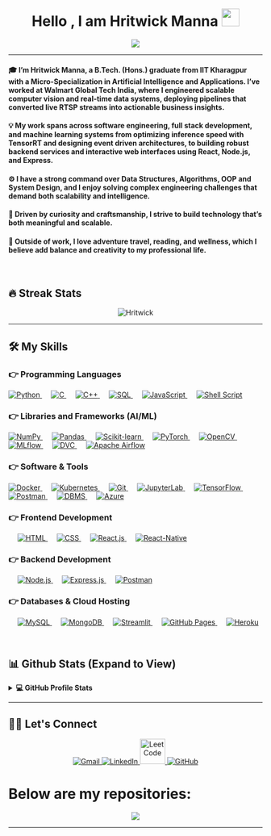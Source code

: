 
<h1 align="center">Hello , I am Hritwick Manna <img src="https://media.giphy.com/media/hvRJCLFzcasrR4ia7z/giphy.gif" width="35"></h1>
<p align="center">
  <a href="https://github.com/DenverCoder1/readme-typing-svg"><img src="https://readme-typing-svg.herokuapp.com?lines=B.Tech+(Hons.)+From+IIT+Kharagpur;Full-Stack+Web+Developer;Data-Science+|+ML+|+Deep+Learning;&center=true&width=500&height=50"></a>
</p>
<hr/>
<h4>🎓 I’m Hritwick Manna, a B.Tech. (Hons.) graduate from IIT Kharagpur with a Micro-Specialization in Artificial Intelligence and Applications. I’ve worked at Walmart Global Tech India, where I engineered scalable computer vision and real-time data systems, deploying pipelines that converted live RTSP streams into actionable business insights.
</h4>
<h4>	
💡 My work spans across software engineering, full stack development, and machine learning systems from optimizing inference speed with TensorRT and designing event driven architectures, to building robust backend services and interactive web interfaces using React, Node.js, and Express.
</h4>
<h4>
⚙️ I have a strong command over Data Structures, Algorithms, OOP and System Design, and I enjoy solving complex engineering challenges that demand both scalability and intelligence.	
</h4>
<h4>
🚀 Driven by curiosity and craftsmanship, I strive to build technology that’s both meaningful and scalable.</h4>
<h4>🌱 Outside of work, I love adventure travel, reading, and wellness, which I believe add balance and creativity to my professional life.</h4>
<br>
<!-- <p align="center"> <img src="https://komarev.com/ghpvc/?username=Gitanjit&label=Profile%20views&color=0e75b6&style=plastic" alt="Gitanjit" /> </p> -->


## 🔥 Streak Stats
<p align="center"><img src="https://github-readme-streak-stats.herokuapp.com/?user=hritwickmanna&theme=algolia" alt="Hritwick"  /></p>

---



## 🛠️ My Skills

### 👉 Programming Languages

<p align="left"> 
   <a href="https://www.python.org" target="_blank">
      <img alt="Python" src="https://img.shields.io/badge/Python%20-%2314354C.svg?logo=python&logoColor=white"/>
   </a>
   &emsp; 
   <a href="https://www.cprogramming.com/" target="_blank"> 
      <img alt="C" src="https://img.shields.io/badge/C%20-%232370ED.svg?logo=c&logoColor=white"/>
   </a> 
   &emsp;
   <a href="https://isocpp.org/" target="_blank"> 
      <img alt="C++" src="https://img.shields.io/badge/C++%20-%2300599C.svg?logo=c%2B%2B&logoColor=white"/>
   </a> 
   &emsp;
   <a href="https://www.mysql.com/" target="_blank">
      <img alt="SQL" src="https://img.shields.io/badge/SQL-%23025E8C.svg?logo=MySQL&logoColor=white"/>
   </a>
   &emsp;
   <a href="https://developer.mozilla.org/en-US/docs/Web/JavaScript" target="_blank"> 
      <img alt="JavaScript" src="https://img.shields.io/badge/JavaScript%20-%23F7DF1E.svg?logo=javascript&logoColor=black"/>
   </a>
   &emsp;
   <a href="https://www.gnu.org/software/bash/" target="_blank">
      <img alt="Shell Script" src="https://img.shields.io/badge/Shell%20Script-%23121011.svg?logo=gnu-bash&logoColor=white"/>
   </a>
</p>



 ### 👉 Libraries and Frameworks (AI/ML)
<p align="left"> 
  <a href="https://numpy.org/" target="_blank"> 
      <img alt="NumPy" src="https://img.shields.io/badge/numpy-%23013243.svg?style=for-the-badge&logo=numpy&logoColor=white"/>
  </a>	  
  &emsp;
  <a href="https://pandas.pydata.org/" target="_blank"> 
      <img alt="Pandas" src="https://img.shields.io/badge/pandas-%23150458.svg?style=for-the-badge&logo=pandas&logoColor=white"/>
  </a>	  
  &emsp;
  <a href="https://scikit-learn.org/" target="_blank"> 	
      <img alt="Scikit-learn" src="https://img.shields.io/badge/scikit--learn-%23F7931E.svg?style=for-the-badge&logo=scikit-learn&logoColor=white"/>
  </a>	
  &emsp;
  <a href="https://pytorch.org/" target="_blank"> 		
      <img alt="PyTorch" src="https://img.shields.io/badge/PyTorch-%23EE4C2C.svg?style=for-the-badge&logo=PyTorch&logoColor=white"/>
  </a>	  
  &emsp;
  <a href="https://opencv.org/" target="_blank"> 	
      <img alt="OpenCV" src="https://img.shields.io/badge/OpenCV-%235C3EE8.svg?style=for-the-badge&logo=opencv&logoColor=white"/>
  </a>	  
  &emsp;
  <a href="https://mlflow.org/" target="_blank"> 
      <img alt="MLflow" src="https://img.shields.io/badge/MLflow-%23000000.svg?style=for-the-badge&logo=mlflow&logoColor=white"/>
  </a>		  
  &emsp;
  <a href="https://dvc.org/" target="_blank"> 	
      <img alt="DVC" src="https://img.shields.io/badge/DVC-%23007ACC.svg?style=for-the-badge&logo=dvc&logoColor=white"/>
  </a>	  
  &emsp;
  <a href="https://airflow.apache.org/" target="_blank"> 	
      <img alt="Apache Airflow" src="https://img.shields.io/badge/Apache%20Airflow-%23017CEE.svg?style=for-the-badge&logo=apache-airflow&logoColor=white"/>
  </a>	  
</p>



### 👉 Software & Tools 

<p>
  <a href="https://www.docker.com/" target="_blank">
    <img alt="Docker" src="https://img.shields.io/badge/Docker-%230db7ed.svg?style=for-the-badge&logo=docker&logoColor=white"/>
  </a>
  &emsp;
  <a href="https://kubernetes.io/" target="_blank">
    <img alt="Kubernetes" src="https://img.shields.io/badge/Kubernetes-%23326ce5.svg?style=for-the-badge&logo=kubernetes&logoColor=white"/>
  </a>
  &emsp;
  <a href="https://git-scm.com/" target="_blank">
    <img alt="Git" src="https://img.shields.io/badge/Git-%23F05033.svg?style=for-the-badge&logo=git&logoColor=white"/>
  </a>
  &emsp;
  <a href="https://jupyter.org/" target="_blank">
    <img alt="JupyterLab" src="https://img.shields.io/badge/JupyterLab-%23FA0F00.svg?style=for-the-badge&logo=jupyter&logoColor=white"/>
  </a>
  &emsp;
  <a href="https://www.tensorflow.org/" target="_blank">
    <img alt="TensorFlow" src="https://img.shields.io/badge/TensorFlow-%23FF6F00.svg?style=for-the-badge&logo=TensorFlow&logoColor=white"/>
  </a>
  &emsp;
  <a href="https://www.postman.com/" target="_blank">
    <img alt="Postman" src="https://img.shields.io/badge/Postman-FF6C37?style=for-the-badge&logo=postman&logoColor=white"/>
  </a>
  &emsp;
  <a href="https://en.wikipedia.org/wiki/Database" target="_blank">
    <img alt="DBMS" src="https://img.shields.io/badge/DBMS-%2307405e.svg?style=for-the-badge&logo=database&logoColor=white"/>
  </a>
  &emsp;
  <a href="https://azure.microsoft.com/" target="_blank">
    <img alt="Azure" src="https://img.shields.io/badge/Azure-%230072C6.svg?style=for-the-badge&logo=microsoft-azure&logoColor=white"/>
  </a>
</p>



### 👉 Frontend Development
<p align="left"> 
  &emsp; 
  <a href="https://developer.mozilla.org/en-US/docs/Glossary/HTML5" target="_blank"> 
   <img alt="HTML" src="https://img.shields.io/badge/HTML5%20-%23E34F26.svg?logo=html5&logoColor=white">
  </a>   
  &emsp;
  <a href="https://www.w3schools.com/css/" target="_blank">
    <img alt="CSS" src="https://img.shields.io/badge/CSS%20-%231572B6.svg?logo=css3&logoColor=white">
  </a> 
   &emsp;
  <a href="https://reactjs.org/" target="_blank"> 
    <img alt="React.js" src="https://img.shields.io/badge/-ReactJs-61DAFB?logo=react&logoColor=white&style=flat-square">
  </a>
  &emsp;
  <a href="https://reactnative.dev/" target="_blank">
    <img alt="React-Native" src="https://img.shields.io/badge/react_native-%2320232a.svg?style=for-the-badge&logo=react&logoColor=%2361DAFB">
  </a>	
</p>

### 👉 Backend Development
<p align="left"> 
  &emsp; 
  <a href="https://nodejs.org/en/" target="_blank"> 
   <img alt="Node.js" src="https://img.shields.io/badge/node.js-%2343853D.svg?style=for-the-badge&logo=node-dot-js&logoColor=white">
  </a>   
  &emsp; 
  <a href="https://expressjs.com/" target="_blank"> 
   <img alt="Express.js" src="https://img.shields.io/badge/express.js-%23404d59.svg?style=for-the-badge&logo=express&logoColor=%2361DAFB">
  </a>
  &emsp; 
  <a href="https://www.postman.com/" target="_blank"> 
   <img alt="Postman" src="https://img.shields.io/badge/Postman-FF6C37?style=for-the-badge&logo=postman&logoColor=white">
  </a>		
</p>

### 👉 Databases & Cloud Hosting
<p align="left">
  &emsp;
  <a href="https://www.mysql.com/">
    <img alt="MySQL" src="https://img.shields.io/badge/MySQL-%2300f.svg?style=flat&logo=mysql&logoColor=white"/>
  </a>
  &emsp;
  <a href="https://www.mongodb.com/">
    <img alt="MongoDB" src="https://img.shields.io/badge/MongoDB-%234ea94b.svg?style=for-the-badge&logo=mongodb&logoColor=white"/>
  </a>
  &emsp;
  <a href="https://share.streamlit.io/">
    <img alt="Streamlit" src="https://static.streamlit.io/badges/streamlit_badge_black_white.svg"/>
  </a>
  &emsp;
  <a href="https://www.github.com">
    <img alt="GitHub Pages" src="https://img.shields.io/badge/GitHub%20Pages-%23327FC7.svg?style=flat&logo=github&logoColor=white"/>
  </a>
  &emsp;
  <a href="https://devcenter.heroku.com/start">
    <img alt="Heroku" src="https://www.herokucdn.com/deploy/button.png"/>
  </a>
</p>

<br/>

## 📊 Github Stats (Expand to View) 


<details> 
  <summary><b>💻 GitHub Profile Stats</b></summary>
  <br/>
  <p align="center">
    <a href="https://github.com/anuraghazra/github-readme-stats"><img alt="Hritwick's Github Stats" src="https://github-readme-stats.vercel.app/api?username=hritwickmanna&show_icons=true&count_private=true&theme=algolia" height="192px"/></a>
<br/>
  &nbsp;
	  <img src="https://github-readme-stats.vercel.app/api/top-langs?username=hritwickmanna&show_icons=true&locale=en&layout=compact&theme=algolia" alt="Hritwick Manna" height="192px"/>
  <br/>
  <b>Note:</b> Top languages is only a metric of the languages my public code consists of and doesn't reflect experience or skill level.
  </p>
</details>

---

## 🙋‍♀️ Let's Connect
<p align="center">
<!--   <a href=""><img src="https://img.icons8.com/bubbles/50/000000/web.png" alt="Website"/></a> -->
	<a href="mailto:hritwick.manna24@gmail.com">
    <img src="https://img.icons8.com/bubbles/50/000000/gmail.png" alt="Gmail"/>
</a>
<a href="https://www.linkedin.com/in/hritwickmanna/">
    <img src="https://img.icons8.com/bubbles/50/000000/linkedin.png" alt="LinkedIn"/>
</a>
<a href="https://leetcode.com/u/hritwickmanna/">
    <img src="https://upload.wikimedia.org/wikipedia/commons/1/19/LeetCode_logo_black.png" width="50" alt="LeetCode"/>
</a>
<a href="https://github.com/hritwickmanna">
    <img src="https://img.icons8.com/bubbles/50/000000/github.png" alt="GitHub"/>
</a>

	
</p>

# Below are my repositories:

<div align="center">
<img align="center" src="https://emoji.gg/assets/emoji/7524_this_animated_bottom.gif">
 </div>

<hr/>
